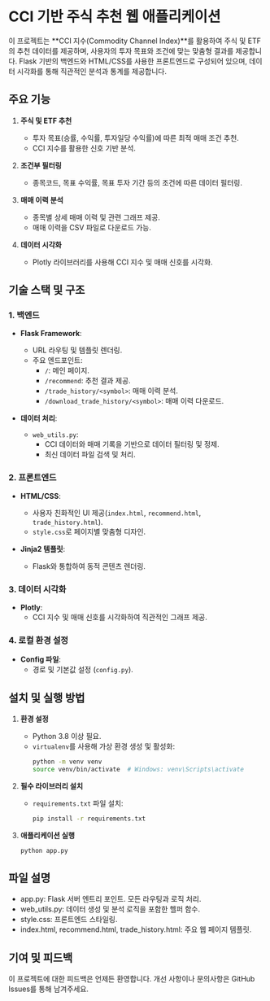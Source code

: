 # CCI 기반 주식 추천 웹 애플리케이션

이 프로젝트는 **CCI 지수(Commodity Channel Index)**를 활용하여 주식 및 ETF의 추천 데이터를 제공하며, 사용자의 투자 목표와 조건에 맞는 맞춤형 결과를 제공합니다. Flask 기반의 백엔드와 HTML/CSS를 사용한 프론트엔드로 구성되어 있으며, 데이터 시각화를 통해 직관적인 분석과 통계를 제공합니다.

## 주요 기능

1. **주식 및 ETF 추천**
   - 투자 목표(승률, 수익률, 투자일당 수익률)에 따른 최적 매매 조건 추천.
   - CCI 지수를 활용한 신호 기반 분석.

2. **조건부 필터링**
   - 종목코드, 목표 수익률, 목표 투자 기간 등의 조건에 따른 데이터 필터링.

3. **매매 이력 분석**
   - 종목별 상세 매매 이력 및 관련 그래프 제공.
   - 매매 이력을 CSV 파일로 다운로드 가능.

4. **데이터 시각화**
   - Plotly 라이브러리를 사용해 CCI 지수 및 매매 신호를 시각화.

## 기술 스택 및 구조

### 1. **백엔드**
- **Flask Framework**:
  - URL 라우팅 및 템플릿 렌더링.
  - 주요 엔드포인트:
    - `/`: 메인 페이지.
    - `/recommend`: 추천 결과 제공.
    - `/trade_history/<symbol>`: 매매 이력 분석.
    - `/download_trade_history/<symbol>`: 매매 이력 다운로드.

- **데이터 처리**:
  - `web_utils.py`:
    - CCI 데이터와 매매 기록을 기반으로 데이터 필터링 및 정제.
    - 최신 데이터 파일 검색 및 처리.

### 2. **프론트엔드**
- **HTML/CSS**:
  - 사용자 친화적인 UI 제공(`index.html`, `recommend.html`, `trade_history.html`).
  - `style.css`로 페이지별 맞춤형 디자인.

- **Jinja2 템플릿**:
  - Flask와 통합하여 동적 콘텐츠 렌더링.

### 3. **데이터 시각화**
- **Plotly**:
  - CCI 지수 및 매매 신호를 시각화하여 직관적인 그래프 제공.

### 4. **로컬 환경 설정**
- **Config 파일**:
  - 경로 및 기본값 설정 (`config.py`).

## 설치 및 실행 방법

1. **환경 설정**
   - Python 3.8 이상 필요.
   - `virtualenv`를 사용해 가상 환경 생성 및 활성화:
     ```bash
     python -m venv venv
     source venv/bin/activate  # Windows: venv\Scripts\activate
     ```

2. **필수 라이브러리 설치**
   - `requirements.txt` 파일 설치:
     ```bash
     pip install -r requirements.txt
     ```

3. **애플리케이션 실행**
   ```bash
   python app.py

## 파일 설명
* app.py: Flask 서버 엔트리 포인트. 모든 라우팅과 로직 처리.
* web_utils.py: 데이터 생성 및 분석 로직을 포함한 헬퍼 함수.
* style.css: 프론트엔드 스타일링.
* index.html, recommend.html, trade_history.html: 주요 웹 페이지 템플릿.

## 기여 및 피드백
이 프로젝트에 대한 피드백은 언제든 환영합니다. 개선 사항이나 문의사항은 GitHub Issues를 통해 남겨주세요.
